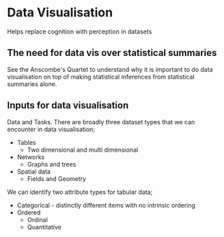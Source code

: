 # Data Visualisation
Helps replace cognition with perception in datasets

## The need for data vis over statistical summaries
See the Anscombe's Quartet to understand why it is important to do data visualisation on top of making statistical inferences from statistical summaries alone.

## Inputs for data visualisation
Data and Tasks. There are broadly three dataset types that we can encounter in data visualisation;
- Tables
  - Two dimensional and multi dimensional
- Networks
  - Graphs and trees
- Spatial data
  - Fields and Geometry

We can identify two attribute types for tabular data;
- Categorical - distinctly different items with no intrinsic ordering
- Ordered
  - Ordinal
  - Quantitative
